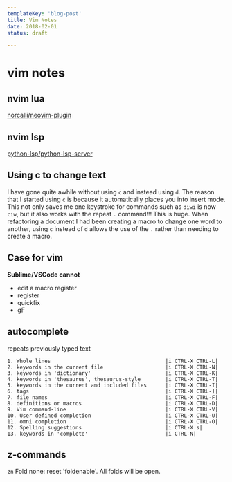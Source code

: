 ```yaml
---
templateKey: 'blog-post'
title: Vim Notes
date: 2018-02-01
status: draft

---
```


# vim notes

## nvim lua
[norcalli/neovim-plugin](https://github.com/norcalli/neovim-plugin)

## nvim lsp

[python-lsp/python-lsp-server](https://github.com/python-lsp/python-lsp-server)

## Using c to change text

I have gone quite awhile without using ```c``` and instead using ```d```.  The reason that I started using ```c``` is because it automatically places you into insert mode.  This not only saves me one keystroke for commands such as ```diwi``` is now ```ciw```, but it also works with the repeat ```.``` command!!!  This is huge.  When refactoring a document I had been creating a macro to change one word to another, using ```c``` instead of ```d``` allows the use of the ```.``` rather than needing to create a macro.

## Case for vim

**Sublime/VSCode cannot**

* edit a macro register
* register
* quickfix
* gF

## autocomplete

<C-x> <C-p> repeats previously typed text

    1. Whole lines                                     |i CTRL-X CTRL-L|
    2. keywords in the current file                    |i CTRL-X CTRL-N|
    3. keywords in 'dictionary'                        |i CTRL-X CTRL-K|
    4. keywords in 'thesaurus', thesaurus-style        |i CTRL-X CTRL-T|
    5. keywords in the current and included files      |i CTRL-X CTRL-I|
    6. tags                                            |i CTRL-X CTRL-]|
    7. file names                                      |i CTRL-X CTRL-F|
    8. definitions or macros                           |i CTRL-X CTRL-D|
    9. Vim command-line                                |i CTRL-X CTRL-V|
    10. User defined completion                        |i CTRL-X CTRL-U|
    11. omni completion                                |i CTRL-X CTRL-O|
    12. Spelling suggestions                           |i CTRL-X s|
    13. keywords in 'complete'                         |i CTRL-N|

## z-commands

```zn```		Fold none: reset 'foldenable'.  All folds will be open.
